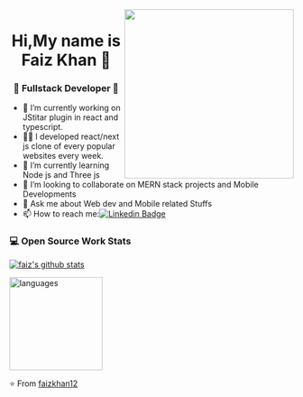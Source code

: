 <img align="right" width="300" height="300" src="https://faizkhan.xyz/static/media/avatar1.0a9cd423.png">

<h1 align="center"> Hi,My name is  Faiz Khan 👋 </h1>
<h3 align="center">🚀 Fullstack Developer 🚀</h3>

- 🔭 I’m currently working on JStitar plugin in react and typescript.  
- 👨‍💻 I developed react/next js clone of every popular websites every week.
- 🌱 I’m currently learning Node js and Three js
- 👯 I’m looking to collaborate on MERN stack projects and Mobile Developments
- 💬 Ask me about Web dev and Mobile related Stuffs
- 📫 How to reach me:[![Linkedin Badge](https://img.shields.io/badge/-LinkedIn-blue?style=flat-square&logo=Linkedin&logoColor=white&link=)](https://www.linkedin.com/in/faiz-khan-8b4a55147/) 

### 💻 Open Source Work Stats

[![faiz's github stats](https://github-readme-stats.vercel.app/api?username=faizkhan12)](https://github.com/faizkhan12/github-readme-stats)

<img src="https://github-readme-stats.vercel.app/api/top-langs/?username=faizkhan12&layout=compact&theme=tokyonight&count_private=true" alt="languages" height="165">


⭐️ From [faizkhan12](https://github.com/faizkhan12)
